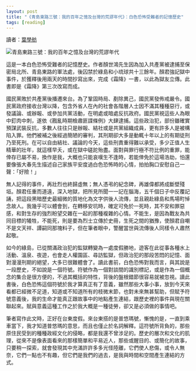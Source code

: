 ```yaml
---
layout: post
title: "《青島東路三號：我的百年之憶及台灣的荒謬年代》：白色恐怖受難者的記憶歷史"
tags: [reading]
---
```


讀者：[葉學舫](https://www.facebook.com/sharefun010407)

![青島東路三號：我的百年之憶及台灣的荒謬年代](https://imgur.com/24lIhsh.png)

這是一本白色恐怖受難者的記憶歷史。作者顏世鴻先生因為加入共產黨被逮捕至保密局北所、青島東路的軍法處，後囚禁於綠島和小琉球共十三餘年。顏君強記獄中事件，於獲釋後用兩天的時間抄寫出來，完成《霜降》一書，以此為獄友立傳。此書即是《霜降》第三次改寫而成。

<!--more-->

國民黨敗於共產黨後播遷來台。為了鞏固時局、剷除異己，國民黨發佈戒嚴令。國民黨政府接收台灣以降，包含外省人在內的社會各階層人士因不滿其種種惡行，或發議論、或辦報、或參加共黨活動，在明處或暗處反抗政府。國民黨視這些人為眼中釘肉中刺，遂依《戡亂時期檢肅匪諜條例》大肆逮捕。這些政治犯，部份雖確實預謀武裝反抗，多數人往往只是辦報、結社或是共黨組織成員，更有許多人是被構陷入罪。他們被補之後經過簡陋的審判，其刑期卻大多是動輒十年以上的有期徒刑乃至死刑。在可以自由結社、議論的今天，這些刑責重得難以承受，多少正值人生精華的壯年，就這樣早夭，或在獄中磋跎殆盡。面對與罪行極不符比例的重罪，能倖存已屬不易，換作是我，大概也只能哀嘆生不逢時，若能倖免於這場浩劫，怕還要像張大春先生描述自己家族平安度過白色恐怖時的心情，拍拍胸口安慰自己一聲：「好險！」

無人記得的事件，再壯烈也終歸虛無；無人憑弔的紀念碑，再雄偉都將成斷壁殘垣。顏君任重而道遠，深入地獄，把所見所聞一一記在腦海，五千個日子中反覆記誦，把這段黑暗歷史最細微的質地化為文字供後人流傳，並且親赴綠島和馬場町悼念故人。我幾乎可以體會到，在轉移安坑時，確定可免於一死時，其不安和罪惡感，和對生存的強烈盼望交雜在一起的那種複雜的心情。不能生，是因為戰友為共同目標的犧牲，不能死，則是要為烈士立傳於史冊，生死之間的猶豫，使顏君自嘲不是文天祥、譚嗣同那塊料子，但在筆者眼中，警醒當世與流傳後人同樣令人肅然起敬。

如今的綠島，已從關滿政治犯的監獄轉變為一處度假勝地，遊客在此從事各種水上活動、溫泉、夜遊，也會走人權園區、尋訪監獄，但政治犯的那段苦悶的記憶、面對漫漫刑期的絕望，大多已很難體會了。讀此書前，白色恐怖對我而言，與其說是一段歷史，不如說是一個符號。符號作為一個對談間的識別標記，或是作為一個概念的集合是很方便的，不過其概括的特性，背後的盤根錯節很容易就被忽視。讀此書後，白色恐怖這個符號於我才算真正有了意義，雖然那些大事小事，放到今天來看都已經微不足道，知道或不知道所有的枝微末節，也對未來無甚幫助，但賦予符號意義後，我的生命才能真正跟故事中的地點產生連結，跟歷史裡的事件與現在關聯起來。賦與意義這種工作之於我大概是一種徒勞，卻又是必須做的事情吧。

筆者寫作此文時，正好在台東度假。來台東搭的是普悠瑪號，慚愧的是，一直到乘車當下，我才知道普悠瑪的意思，而且也僅止於名詞解釋。這符號所背負的，那些原住民受到的種種政經文化的侵略，都是我還不曾涉足的。歷史的層次和文化的肌理，從來不是像表面看來的那樣簡單和平易近人，那些或醒目的、或簡化的故事，只要稍一探索，就會發現其中充滿許許多多光怪陸離，它們使人悲傷，或令人無奈，它們一點也不有趣，但它們是我們的過去，是我與時間和空間產生連結的方式。
